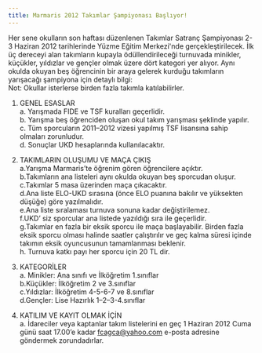 ```yaml
---
title: Marmaris 2012 Takımlar Şampiyonası Başlıyor!
---
```

Her sene okulların son haftası düzenlenen Takımlar Satranç Şampiyonası 2-3 Haziran 2012 tarihlerinde Yüzme Eğitim Merkezi'nde gerçekleştirilecek. İlk üç dereceyi alan takımların kupayla ödüllendirileceği turnuvada minikler, küçükler, yıldızlar ve gençler olmak üzere dört kategori yer alıyor. Aynı okulda okuyan beş öğrencinin bir araya gelerek kurduğu takımların yarışacağı şampiyona için detaylı bilgi:  
Not: Okullar isterlerse birden fazla takımla katılabilirler.

1. GENEL ESASLAR  
a. Yarışmada FIDE ve TSF kuralları geçerlidir.  
b. Yarışma beş öğrenciden oluşan okul takım yarışması şeklinde yapılır.  
c. Tüm sporcuların 2011–2012 vizesi yapılmış TSF lisansına sahip olmaları zorunludur.  
d. Sonuçlar UKD hesaplarında kullanılacaktır.  

2. TAKIMLARIN OLUŞUMU VE MAÇA ÇIKIŞ  
a.Yarışma Marmaris’te öğrenim gören öğrencilere açıktır.  
b.Takımların ana listeleri aynı okulda okuyan beş sporcudan oluşur.  
c.Takımlar 5 masa üzerinden maça çıkacaktır.  
d.Ana liste ELO-UKD sırasına (önce ELO puanına bakılır ve yüksekten düşüğe) göre yazılmalıdır.  
e.Ana liste sıralaması turnuva sonuna kadar değiştirilemez.  
f.UKD’ siz sporcular ana listede yazıldığı sıra ile geçerlidir.  
g.Takımlar en fazla bir eksik sporcu ile maça başlayabilir. Birden fazla eksik sporcu olması halinde saatler çalıştırılır ve geç kalma süresi içinde takımın eksik oyuncusunun tamamlanması beklenir.  
h. Turnuva katkı payı her sporcu için 20 TL dir.  

3. KATEGORİLER  
a. Minikler: Ana sınıfı ve İlköğretim 1.sınıflar  
b.Küçükler: İlköğretim 2 ve 3.sınıflar  
c.Yıldızlar: İlköğretim 4-5-6-7 ve 8.sınıflar  
d.Gençler: Lise Hazırlık 1–2–3-4.sınıflar  

4. KATILIM VE KAYIT OLMAK İÇİN  
a. İdareciler veya kaptanlar takım listelerini en geç 1 Haziran 2012 Cuma günü saat 17.00’e kadar fcagca@yahoo.com e-posta adresine göndermek zorundadırlar.  
